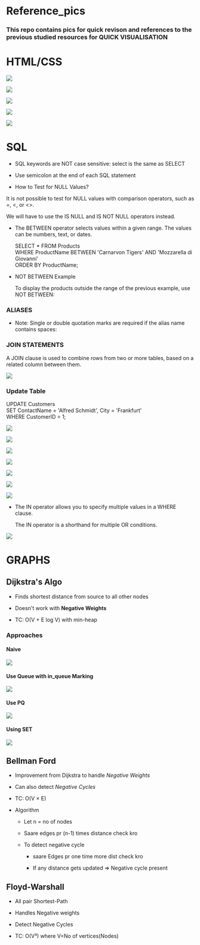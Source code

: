 # Reference_pics

### This repo contains pics for quick revison and references to the previous studied resources for **QUICK VISUALISATION**

# HTML/CSS


![](./images/forms.png)

![](./images/Html_elements.png)

![](./images/image1.png)

![](./images/input_types.png)

![](./images/text_fields.png)

# SQL

- SQL keywords are NOT case sensitive: select is the same as SELECT

- Use semicolon at the end of each SQL statement

- How to Test for NULL Values?

It is not possible to test for NULL values with comparison operators, such as =, <, or <>.

We will have to use the IS NULL and IS NOT NULL operators instead.

- The BETWEEN operator selects values within a given range. The values can be numbers, text, or dates.

    SELECT * FROM Products  
    WHERE ProductName BETWEEN   'Carnarvon Tigers' AND    'Mozzarella di Giovanni'  
    ORDER BY ProductName;  

- NOT BETWEEN Example

    To display the products outside the range of the previous example, use NOT BETWEEN:

### ALIASES

- Note: Single or double quotation marks are required if the alias name contains spaces:

### JOIN STATEMENTS

A JOIN clause is used to combine rows from two or more tables, based on a related column between them.

![](./images/sql_joins.png)


### Update Table

UPDATE Customers  
SET ContactName = 'Alfred Schmidt', City = 'Frankfurt'  
WHERE CustomerID = 1;  

![](./images/sql_commands.png)

![](./images/sql_fiels_types.png)

![](./images/sql_insert.png)

![](./images/sql_limit.png)

![](./images/sql_nestedOrdering.png)

![](./images/sql_where.png)

![](./images/sql_wildcards.png)

- The IN operator allows you to specify multiple values in a WHERE clause.

    The IN operator is a shorthand for multiple OR conditions.

![](./images/sql_in.png)

# GRAPHS

## Dijkstra's Algo

- Finds shortest distance from source to all other nodes

- Doesn't work with **Negative Weights** 

- TC: O(V + E log V) with min-heap

### Approaches

#### Naive

![](./images//graph_dij_basic.png)

#### Use Queue with in_queue Marking

![](./images/graph_dij_queue.png)

#### Use PQ

![](./images/graph_dij_pq.png)

#### Using SET

![](./images/graph_dij_set.png)

## Bellman Ford

- Improvement from Dijkstra to handle *Negative Weights*

- Can also detect *Negative Cycles*

- TC: O(V × E)

- Algorithm

    - Let n = no of nodes
    
    - Saare edges pr (n-1) times distance check kro

    - To detect negative cycle

        - saare Edges pr one time more dist check kro

        - If any distance gets updated => Negative cycle present


## Floyd-Warshall

- All pair Shortest-Path

- Handles Negative weights

- Detect Negative Cycles

- TC: O(V³) where V=No of vertices(Nodes)